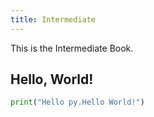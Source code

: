 ```yaml
---
title: Intermediate
---
```


This is the Intermediate Book.

## Hello, World!

```py
print("Hello py.Hello World!")
```
